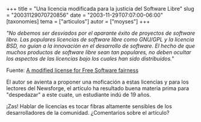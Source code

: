 +++
title = "Una licencia modificada para la justicia del Software Libre"
slug = "20031129070720856"
date = "2003-11-29T07:07:00-06:00"
[taxonomies]
tema = ["articulos"]
autor = ["moyses"]
+++

*"No debemos ser desviados por el aparante éxito de proyectos de
software libre. Las populares licencias de software libre como GNU/GPL y
la licencia BSD, no guían a la innovación en el desarrollo de software.
El hecho de que muchos productos de software libre sean tan populares,
no deben ocultar los aspectos de las licencias bajo los cuales han sido
distribuidos."*

Fuente: [A modified license for Free Software
fairness](http://www.newsforge.com/software/03/11/26/1635205.shtml?tid=150&tid=82)

<!-- more -->
El autor se avienta a proponer una moficación a estas licencias y para
los lectores del Newsforge, el artículo ha resultado buena materia prima
para "despedazar" a este cuate, un estudiante indú de 19 años.

¡Zas! Hablar de licencias es tocar fibras altamente sensibles de los
desarrolladores de la comunidad. ¿Comentarios sobre el artículo?

